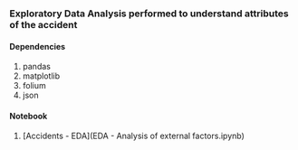 ### Exploratory Data Analysis performed to understand attributes of the accident
    	  
#### Dependencies
  1) pandas
  2) matplotlib
  3) folium
  4) json
  
#### Notebook
  1) [Accidents - EDA](EDA - Analysis of external factors.ipynb)
     